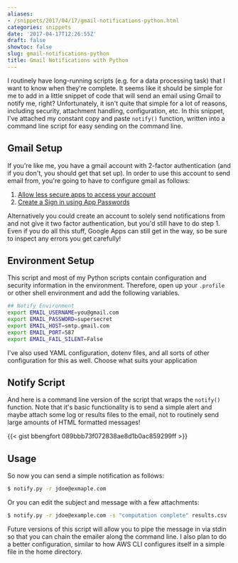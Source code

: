 ```yaml
---
aliases:
- /snippets/2017/04/17/gmail-notifications-python.html
categories: snippets
date: '2017-04-17T12:26:55Z'
draft: false
showtoc: false
slug: gmail-notifications-python
title: Gmail Notifications with Python
---
```


I routinely have long-running scripts (e.g. for a data processing task) that I  want to know when they're complete. It seems like it should be simple for me to add in a little snippet of code that will send an email using Gmail to notify me, right? Unfortunately, it isn't quite that simple for a lot of reasons, including security, attachment handling, configuration, etc. In this snippet, I've attached my constant copy and paste `notify()` function, written into a command line script for easy sending on the command line.

## Gmail Setup

If you're like me, you have a gmail account with 2-factor authentication (and if you don't, you should get that set up). In order to use this account to send email from, you're going to have to configure gmail as follows:

1. [Allow less secure apps to access your account](https://support.google.com/accounts/answer/6010255)
2. [Create a Sign in using App Passwords](https://support.google.com/accounts/answer/185833)

Alternatively you could create an account to solely send notifications from and not give it two factor authentication, but you'd still have to do step 1. Even if you do all this stuff, Google Apps can still get in the way, so be sure to inspect any errors you get carefully!

## Environment Setup

This script and most of my Python scripts contain configuration and security information in the environment. Therefore, open up your `.profile` or other shell environment and add the following variables.

```bash
## Notify Environment
export EMAIL_USERNAME=you@gmail.com
export EMAIL_PASSWORD=supersecret
export EMAIL_HOST=smtp.gmail.com
export EMAIL_PORT=587
export EMAIL_FAIL_SILENT=False
```

I've also used YAML configuration, dotenv files, and all sorts of other configuration for this as well. Choose what suits your application

## Notify Script

And here is a command line version of the script that wraps the `notify()` function. Note that it's basic functionality is to send a simple alert and maybe attach some log or results files to the email, not to routinely send large amounts of HTML formatted messages!

{{< gist bbengfort 089bbb73f072838ae8d1b0ac859299ff >}}

## Usage

So now you can send a simple notification as follows:

```bash
$ notify.py -r jdoe@exmaple.com
```

Or you can edit the subject and message with a few attachments:

```bash
$ notify.py -r jdoe@example.com -s "computation complete" results.csv
```

Future versions of this script will allow you to pipe the message in via stdin so that you can chain the emailer along the command line. I also plan to do a better configuration, similar to how AWS CLI configures itself in a simple file in the home directory.
